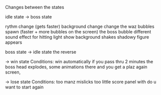 Changes between the states 

idle state -> boss state

rythm change (gets faster)
background change
change the waz bubbles spawn  (faster + more bubbles on the screen)
the boss bubble
different sound effect for hitting 
light show 
background shakes
shadowy figure appears 

boss state -> idle state
the reverse

-> win state
Conditions:
    win automatically if you pass thru 2 minutes
the boss head explodes, some animations there 
and you get a plaz again screen, 

-> lose state
Conditions:
    too manz mislicks
    too little score
panel with do u want to start again